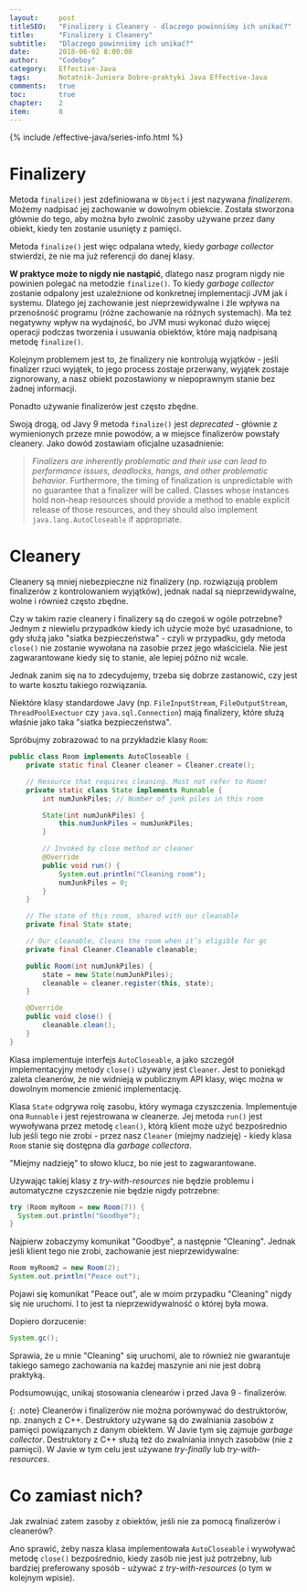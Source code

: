 ```yaml
---
layout:     post
titleSEO:	"Finalizery i Cleanery - dlaczego powinniśmy ich unikać?"
title:      "Finalizery i Cleanery"
subtitle:   "Dlaczego powinniśmy ich unikać?"
date:       2018-06-02 8:00:00
author:     "Codeboy"
category:   Effective-Java
tags:	    Notatnik-Juniora Dobre-praktyki Java Effective-Java
comments:   true
toc:        true
chapter:    2
item:       8
---
```


{% include /effective-java/series-info.html %}

# Finalizery
Metoda `finalize()`  jest zdefiniowana w `Object` i jest nazywana *finalizerem*. Możemy nadpisać jej zachowanie w dowolnym obiekcie. Została stworzona głównie do tego, aby można było zwolnić zasoby używane przez dany obiekt, kiedy ten zostanie usunięty z pamięci.

Metoda `finalize()` jest więc odpalana wtedy, kiedy *garbage collector* stwierdzi, że nie ma już referencji do danej klasy.

**W praktyce może to nigdy nie nastąpić**, dlatego nasz program nigdy nie powinien polegać na metodzie `finalize()`. To kiedy *garbage collector* zostanie odpalony jest uzależnione od konkretnej implementacji JVM jak i systemu.  Dlatego  jej zachowanie jest nieprzewidywalne i źle wpływa na przenośność programu (różne zachowanie na różnych systemach). Ma też negatywny wpływ na wydajność, bo JVM musi wykonać dużo więcej operacji podczas tworzenia i usuwania obiektów, które mają nadpisaną metodę `finalize()`.

Kolejnym problemem jest to, że finalizery nie kontrolują wyjątków - jeśli finalizer rzuci wyjątek, to jego process zostaje przerwany, wyjątek zostaje zignorowany, a nasz obiekt pozostawiony w niepoprawnym stanie bez żadnej informacji.

Ponadto używanie finalizerów jest często zbędne.

Swoją drogą, od Javy 9 metoda `finalize()` jest *deprecated* - głównie z wymienionych przeze mnie powodów, a w miejsce finalizerów powstały cleanery. Jako dowód zostawiam oficjalne uzasadnienie:

> _Finalizers are inherently problematic and their use can lead to performance issues, deadlocks, hangs, and other problematic behavior_.
> Furthermore, the timing of finalization is unpredictable with no guarantee that a finalizer will be called. Classes whose instances hold non-heap resources should provide a method to enable explicit release of those resources, and they should also implement  `java.lang.AutoCloseable`  if appropriate.

# Cleanery
Cleanery są mniej niebezpieczne niż finalizery (np. rozwiązują problem finalizerów z kontrolowaniem wyjątków), jednak nadal są nieprzewidywalne, wolne i również często zbędne.

Czy w takim razie cleanery i finalizery są do czegoś w ogóle potrzebne? Jednym z niewielu przypadków kiedy ich użycie może być uzasadnione, to gdy służą jako "siatka bezpieczeństwa" - czyli w przypadku, gdy metoda `close()` nie zostanie wywołana na zasobie przez jego właściciela. Nie jest zagwarantowane kiedy się to stanie, ale lepiej późno niż wcale.

Jednak zanim się na to zdecydujemy, trzeba się dobrze zastanowić, czy jest to warte kosztu takiego rozwiązania.

Niektóre klasy standardowe Javy (np. `FileInputStream`, `FileOutputStream`, `ThreadPoolExectuor` czy `java.sql.Connection`) mają finalizery, które służą właśnie jako taka "siatka bezpieczeństwa".

Spróbujmy zobrazować to na przykładzie klasy `Room`:

```java
public class Room implements AutoCloseable {
    private static final Cleaner cleaner = Cleaner.create();

    // Resource that requires cleaning. Must not refer to Room!
    private static class State implements Runnable {
        int numJunkPiles; // Number of junk piles in this room

        State(int numJunkPiles) {
            this.numJunkPiles = numJunkPiles;
        }

        // Invoked by close method or cleaner
        @Override
        public void run() {
            System.out.println("Cleaning room");
            numJunkPiles = 0;
        }
    }

    // The state of this room, shared with our cleanable
    private final State state;

    // Our cleanable. Cleans the room when it’s eligible for gc
    private final Cleaner.Cleanable cleanable;

    public Room(int numJunkPiles) {
        state = new State(numJunkPiles);
        cleanable = cleaner.register(this, state);
    }

    @Override
    public void close() {
        cleanable.clean();
    }
}
```

Klasa implementuje interfejs `AutoCloseable`, a jako szczegół implementacyjny metody `close()` używany jest `Cleaner`. Jest to poniekąd zaleta cleanerów, że nie widnieją w publicznym API klasy, więc można w dowolnym momencie zmienić implementację.

Klasa `State` odgrywa rolę zasobu, który wymaga czyszczenia. Implementuje ona `Runnable` i jest rejestrowana w cleanerze. Jej metoda `run()` jest wywoływana przez metodę `clean()`, którą klient może użyć bezpośrednio lub jeśli tego nie zrobi -  przez nasz `Cleaner` (miejmy nadzieję) - kiedy klasa `Room` stanie się dostępna dla *garbage collectora*.

"Miejmy nadzieję" to słowo klucz, bo nie jest to zagwarantowane.

Używając takiej klasy z *try-with-resources* nie będzie problemu i automatyczne czyszczenie nie będzie nigdy potrzebne:

```java
try (Room myRoom = new Room(7)) {
  System.out.println("Goodbye");
}
```
Najpierw zobaczymy komunikat "Goodbye", a następnie "Cleaning". Jednak jeśli klient tego nie zrobi, zachowanie jest nieprzewidywalne:

```java
Room myRoom2 = new Room(2);
System.out.println("Peace out");
```
Pojawi się komunikat "Peace out", ale w moim przypadku "Cleaning" nigdy się nie uruchomi. I to jest ta nieprzewidywalność o której była mowa.

Dopiero dorzucenie:

```java
System.gc();
```

Sprawia, że u mnie "Cleaning" się uruchomi, ale to również nie gwarantuje takiego samego zachowania na każdej maszynie ani nie jest dobrą praktyką.

Podsumowując, unikaj stosowania clenearów i przed Java 9 - finalizerów.

{: .note}
Cleanerów i finalizerów nie można porównywać do destruktorów, np. znanych z C++. Destruktory używane są do zwalniania zasobów z pamięci powiązanych z danym obiektem. W Javie tym się zajmuje *garbage collector*.  Destruktory z C++ służą też do zwalniania innych zasobów (nie z pamięci). W Javie w tym celu jest używane *try-finally* lub *try-with-resources*.

# Co zamiast nich?

Jak zwalniać zatem zasoby z obiektów, jeśli nie za pomocą finalizerów i cleanerów?

Ano sprawić, żeby nasza klasa implementowała `AutoCloseable` i wywoływać metodę `close()` bezpośrednio, kiedy zasób nie jest już potrzebny, lub bardziej preferowany sposób - używać z *try-with-resources* (o tym w kolejnym wpisie).
